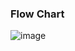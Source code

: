 ### Flow Chart

![image](https://github.com/comfortdelgro/compass-design/assets/117263060/7bf805bd-19f4-49bf-9eaa-3a2e083ae740)
